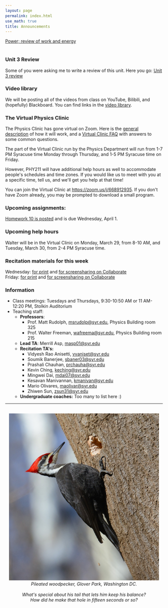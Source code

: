 ```yaml
---
layout: page 
permalink: index.html
use_math: true
title: Announcements
---
```


<a href="slides/lecture19.pdf">Power; review of work and energy</a><br><br>

### Unit 3 Review

Some of you were asking me to write a review of this unit. Here you go: [Unit 3 review](unit-3-review.pdf)

### Video library

We will be posting all of the videos from class on YouTube, Bilibili, and (hopefully) Blackboard. You can find links in the [video library](videos.html).


### The Virtual Physics Clinic

The Physics Clinic has gone virtual on Zoom. Here is the <a href="clinic-description.pdf">general description</a> of how it will
work, and a <a href="clinic-faq">Virtual Clinic FAQ</a> with answers to some common questions.

The part of the Virtual Clinic run by the Physics Department will run from 1-7 PM Syracuse time Monday through Thursday, and 1-5 PM Syracuse time on Friday. 

However, PHY211 will have additional help hours as well to accommodate people's schedules and time zones. If you would like us to meet with you at a 
specific time, tell us, and we'll get you help at that time!

You can join the Virtual Clinic at <a href="https://zoom.us/j/668912935">https://zoom.us/j/668912935</a>. If you don't have Zoom
already, you may be prompted to download a small program.


### Upcoming assignments:

<a href="hw/homework10.pdf">Homework 10 is posted</a> and is due Wednesday, April 1.

### Upcoming help hours

Walter will be in the Virtual Clinic on Monday, March 29, from 8-10 AM, and Tuesday, March 30, from 2-4 PM Syracuse time.

### Recitation materials for this week

Wednesday: <a href="recitation/recitation19.pdf">for print</a> and <a href="recitation/recitation19_lscape.pdf">for screensharing on Collaborate</a><br>
Friday: <a href="recitation/recitation20.pdf">for print</a> and <a href="recitation/recitation20_lscape.pdf">for screensharing on Collaborate</a><br>



### Information

- Class meetings: Tuesdays and Thursdays, 9:30-10:50 AM or 11 AM-12:20 PM, Stolkin Auditorium
- Teaching staff:
   - **Professors**:
      * Prof. Matt Rudolph, <msrudolp@syr.edu>, Physics Building room 325
      * Prof. Walter Freeman, <wafreema@syr.edu>, Physics Building room 215
   - **Lead TA**: Merrill Asp, <masp01@syr.edu>
   - **Recitation TA's:**
      * Vidyesh Rao Anisetti, <vvaniset@syr.edu>
      * Soumik Banerjee, <sbaner03@syr.edu>
      * Prashali Chauhan, <prchauha@syr.edu>
      * Kevin Ching, <keching@syr.edu>
      * Mingwei Dai, <mdai07@syr.edu>
      * Kesavan Manivannan, <kmanivan@syr.edu>
      * Mario Olivares, <maolivar@syr.edu>
      * Zhiwen Sun, <zsun31@syr.edu>
   - **Undergraduate coaches:** Too many to list here :)

 
---

<br>

<center> <img src="woodpecker.jpg">
<br>
<em>Pileated woodpecker, Glover Park, Washington DC.<br><br>
What's special about his tail that lets him keep his balance?<br>
How did he make that hole in fifteen seconds or so?
</em>
</center>

